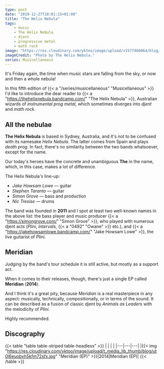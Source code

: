 ```yaml
---
type: post
date: "2019-12-27T18:01:15+01:00"
title: "The Helix Nebula"
tags:
    - music
    - The Helix Nebula
    - djent
    - progressive metal
    - math rock
image: "https://res.cloudinary.com/yktoo/image/upload/v1577466064/blog/hp2rnigmfsbvljfc4zxn.jpg"
imageCredit: "Photo by The Helix Nebula."
series: Musicellaneous
---
```


It's Friday again, the time when music stars are falling from the sky, or now and then a whole nebula!

In this fifth edition of {{< a "/series/musicellaneous" "Musicellaneous" >}} I'd like to introduce the dear reader to {{< a "https://thehelixnebula.bandcamp.com/" "The Helix Nebula" >}}, Australian wizards of *instrumental prog metal*, which sometimes diverges into *djent* and *math rock*.

<!--more-->

## All the nebulae

**The Helix Nebula** is based in Sydney, Australia, and it's not to be confused with its namesake *Helix Nebula*. The latter comes from Spain and plays *death prog*. In fact, there's no similarity between the two bands whatsoever, except for the name.

Our today's heroes have the concrete and unambiguous **The** in the name, which, in this case, makes a lot of difference.

The Helix Nebula's line-up:

* *Jake Howsam Lowe* — guitar
* *Stephen Taranto* — guitar
* *Simon Grove* — bass and production
* *Nic Tresise* — drums

The band was founded in **2011** and I spot at least two well-known names in the above list: the bass player and music producer {{< a "https://simongrove.com/" "Simon Grove" >}}, who played with numerous djent acts (*Plini*, *Intervals*, {{< a "0492" "Owane" >}} etc.), and {{< a "https://jakehowsamlowe.bandcamp.com/" "Jake Howsam Lowe" >}}, the live guitarist of *Plini*.

## Meridian

Judging by the band's tour schedule it is still active, but mostly as a support act.

When it comes to their releases, though, there's just a single EP called **Meridian** (**2014**).

And I think it's a great pity, because *Meridian* is a real masterpiece in any aspect: musically, technically, compositionally, or in terms of the sound. It can be described as a fusion of classic djent by *Animals as Leaders* with the melodicity of *Plini*.

Highly recommended.

## Discography

{{< table "table table-striped table-headless" >}}
|   |   |   |
|---|---|---|
|{{< img "https://res.cloudinary.com/yktoo/image/upload/t_media_lib_thumb/blog/ut0l6euobvh5kfm72sfx.jpg" "Meridian (EP)" >}}|2014|Meridian (EP)|
{{< /table >}}
